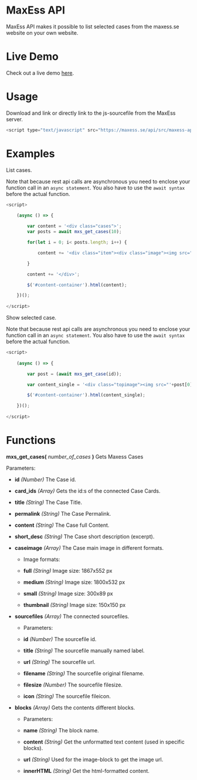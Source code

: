 # MaxEss API
MaxEss API makes it possible to list selected cases from the maxess.se website on your own website.

# Live Demo
Check out a live demo [here](http://maxess.se/api/demo/).

# Usage
Download and link or directly link to the js-sourcefile from the MaxEss server.
```javascript
<script type="text/javascript" src="https://maxess.se/api/src/maxess-api.js"></script>
```

# Examples
List cases. 

Note that because rest api calls are asynchronous you need to enclose your function call in an `async statement`. You also have to use the `await syntax` before the actual function.
```javascript
<script>
		
	(async () => {

		var content = '<div class="cases">';
		var posts = await mxs_get_cases(10);

		for(let i = 0; i< posts.length; i++) {

			content += '<div class="item"><div class="image"><img src="'+posts[i].caseimage.small+'"></div><div class="text"><h2>'+posts[i].title+'</h2>'+posts[i].short_desc+'</div></div>';

		}

		content += '</div>';

		$('#content-container').html(content);	

	})();
		
</script>
 ```
 
Show selected case. 

Note that because rest api calls are asynchronous you need to enclose your function call in an `async statement`. You also have to use the `await syntax` before the actual function.
```javascript
<script>
		
	(async () => {

		var post = (await mxs_get_case(id));

		var content_single = '<div class="topimage"><img src="'+post[0].caseimage.full+'"></div><div class="content">'+post[0].content;

		$('#content-container').html(content_single);

	})();
		
</script>
 ```
 
# Functions
**mxs_get_cases(** _number_of_cases_ **)**
Gets Maxess Cases

Parameters:

- **id**
_(Number)_ The Case id.

- **card_ids**
_(Array)_ Gets the id:s of the connected Case Cards.

- **title**
_(String)_ The Case Title.

- **permalink**
_(String)_ The Case Permalink.

- **content**
_(String)_ The Case full Content.

- **short_desc**
_(String)_ The Case short description (excerpt).

- **caseimage**
_(Array)_ The Case main image in different formats.
	- Image formats:

	- **full**
	_(String)_ Image size: 1867x552 px
	
	- **medium**
	_(String)_ Image size: 1800x532 px
	
	- **small**
	_(String)_ Image size: 300x89 px
	
	- **thumbnail**
	_(String)_ Image size: 150x150 px
	
- **sourcefiles**
_(Array)_ The connected sourcefiles.
	- Parameters:

	- **id**
	_(Number)_ The sourcefile id.
	
	- **title**
	_(String)_ The sourcefile manually named label.
	
	- **url**
	_(String)_ The sourcefile url.
	
	- **filename**
	_(String)_ The sourcefile original filename.
	
	- **filesize**
	_(Number)_ The sourcefile filesize.
	
	- **icon**
	_(String)_ The sourcefile fileicon.

- **blocks**
_(Array)_ Gets the contents different blocks.
	- Parameters:

	- **name**
	_(String)_ The block name.
	
	- **content**
	_(String)_ Get the unformatted text content (used in specific blocks).
	
	- **url**
	_(String)_ Used for the image-block to get the image url.
	
	- **innerHTML**
	_(String)_ Get the html-formatted content.

```javascript

 ```
